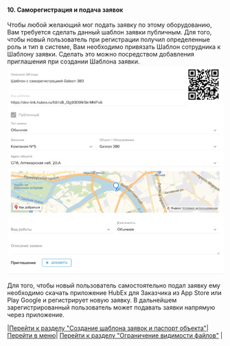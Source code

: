 #### 10. Саморегистрация и подача заявок
Чтобы любой желающий мог подать заявку по этому оборудованию, Вам требуется сделать данный шаблон заявки публичным. Для того, чтобы новый пользователь при регистрации получил определенные роль и тип в системе, Вам необходимо привязать Шаблон сотрудника к Шаблону заявки. Сделать это можно посредством добавления приглашения при создании Шаблона заявки.
![Приглашение.png](/attachments/images/Приглашение.png)

Для того, чтобы новый пользователь самостоятельно подал заявку ему необходимо скачать приложение HubEx для Заказчика из App Store или Play Google и регистрирует новую заявку.
В дальнейшем зарегистрированный пользователь может подавать заявки напрямую через приложение.

|[Перейти к разделу "Создание шаблона заявок и паспорт объекта"](./CreatingTickTemplates.md)|[Перейти в меню](http://wiki.hubex.ru)| [Перейти к разделу "Ограничение видимости файлов"](./ViewRestriction.md) |
